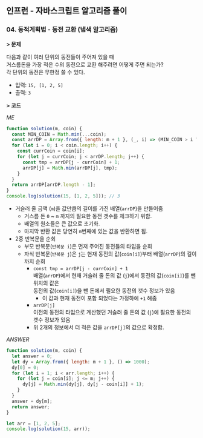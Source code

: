 ## 인프런 - 자바스크립트 알고리즘 풀이

### **04.** 동적계획법 - 동전 교환 (냅색 알고리즘)

**> 문제**

다음과 같이 여러 단위의 동전들이 주어져 있을 때  
거스름돈을 가장 적은 수의 동전으로 교환 해주려면 어떻게 주면 되는가?  
각 단위의 동전은 무한정 쓸 수 있다.

- 입력: `15, [1, 2, 5]`
- 출력: `3`

**> 코드**

_ME_

```js
function solution(m, coin) {
  const MIN_COIN = Math.min(...coin);
  const arrDP = Array.from({ length: m + 1 }, (_, i) => (MIN_COIN > i ? 0 : Number.MAX_SAFE_INTEGER));
  for (let i = 0; i < coin.length; i++) {
    const currCoin = coin[i];
    for (let j = currCoin; j < arrDP.length; j++) {
      const tmp = arrDP[j - currCoin] + 1;
      arrDP[j] = Math.min(arrDP[j], tmp);
    }
  }
  return arrDP[arrDP.length - 1];
}
console.log(solution(15, [1, 2, 5])); // 3
```

- 거슬러 줄 금액 (`m`)을 값만큼의 길이를 가진 배열(`arrDP`)을 만들어줌
  - 거스름 돈 `0` ~ `m` 까지의 필요한 동전 갯수를 체크하기 위함.
  - 배열의 원소들은 큰 값으로 초기화.
  - 마지막 반환 값은 당연히 `m`번째에 있는 값을 반환하면 됨.
- 2중 반복문을 순회
  - 부모 반복문(`반복문 i`)은 먼저 주어진 동전들의 타입을 순회
  - 자식 반복문(`반복문 j`)은 `j`는 현재 동전의 값(`coin[i]`)부터 배열(`arrDP`)의 길이까지 순회
    - `const tmp = arrDP[j - currCoin] + 1`  
      배열(`arrDP`)에서 현재 거슬러 줄 돈의 값 (`j`)에서 동전의 값(`coin[i]`)를 뺀 위치의 값은  
       동전의 값(`coin[i]`)을 뺀 돈에서 필요한 동전의 갯수 정보가 있음
      - 이 값과 현재 동전이 포함 되었다는 가정하에 `+1` 해줌
    - `arrDP[j]`  
       이전의 동전의 타입으로 계산했던 거슬러 줄 돈의 값 (`j`)에 필요한 동전의 갯수 정보가 있음
    - 위 2개의 정보에서 더 적은 값을 `arrDP[j]`의 값으로 확정함.

_ANSWER_

```js
function solution(m, coin) {
  let answer = 0;
  let dy = Array.from({ length: m + 1 }, () => 1000);
  dy[0] = 0;
  for (let i = 1; i < arr.length; i++) {
    for (let j = coin[i]; j <= m; j++) {
      dy[j] = Math.min(dy[j], dy[j - coin[i]] + 1);
    }
  }
  answer = dy[m];
  return answer;
}

let arr = [1, 2, 5];
console.log(solution(15, arr));
```

